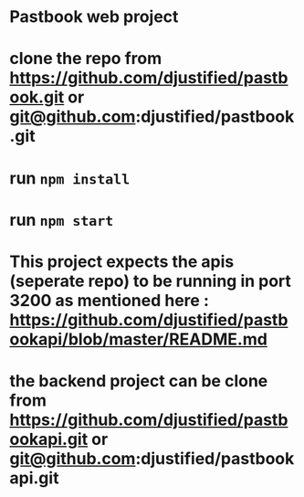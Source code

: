 # Pastbook web project

# clone the repo from https://github.com/djustified/pastbook.git  or  git@github.com:djustified/pastbook.git

# run `npm install` 

# run `npm start`

# This project expects the apis (seperate repo) to be running in port 3200 as mentioned here : https://github.com/djustified/pastbookapi/blob/master/README.md

# the backend project can be clone from https://github.com/djustified/pastbookapi.git or git@github.com:djustified/pastbookapi.git

